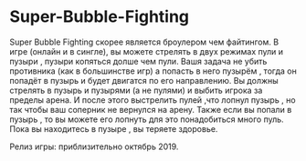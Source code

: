 # Super-Bubble-Fighting

Super Bubble Fighting скорее является броулером чем файтингом. В игре  (онлайн и в сингле), вы можете стрелять в двух режимах пули и пузыри ,
пузыри копяться долше чем пули. Вашя задача не убить противника (как в большинстве игр) а попасть в него пузырём ,
тогда он попадёт в пузырь и будет двигатся по его направлению. Вы должны стрелять в пузырь и пузырями (а не пулями) и выбить игрока за пределы арена.
И после этого выстрелить пулей ,что лопнул пузырь , но так чтобы ваш соперник не вернулся на арену. Также если вы попали в пузырь , то вы можете его лопнуть для это понадобиться много пуль.
Пока вы находитесь в пузыре , вы теряете здоровье. 


Релиз игры: приблизительно октябрь 2019.
